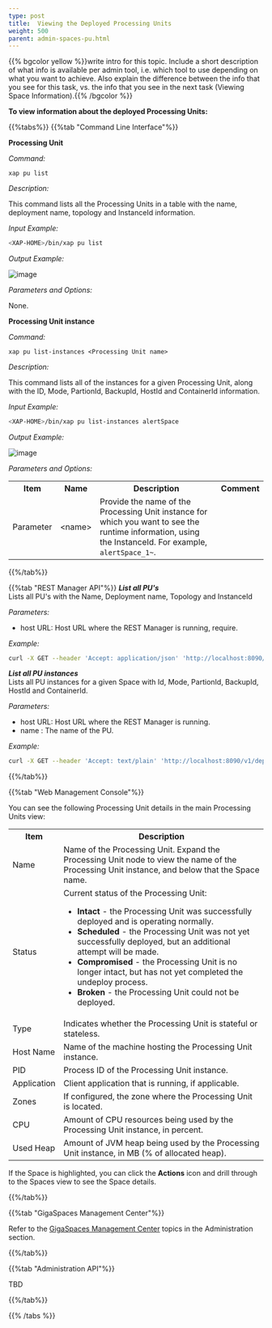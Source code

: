 ```yaml
---
type: post
title:  Viewing the Deployed Processing Units
weight: 500
parent: admin-spaces-pu.html
---
```

 
 
{{% bgcolor yellow %}}write intro for this topic. Include a short description of what info is available per admin tool, i.e. which tool to use depending on what you want to achieve. Also explain the difference between the info that you see for this task, vs. the info that you see in the next task (Viewing Space Information).{{% /bgcolor %}}

**To view information about the deployed Processing Units:**


{{%tabs%}}
{{%tab "Command Line Interface"%}}

**Processing Unit**

*Command:*

`xap pu list`

*Description:*

This command lists all the Processing Units in a table with the name, deployment name, topology and InstanceId information.

*Input Example:*

```bash
<XAP-HOME>/bin/xap pu list
```

*Output Example:*

![image](/attachment_files/admin/cli-xap-pu-list.png)

*Parameters and Options:*

None.

**Processing Unit instance**

*Command:*

`xap pu list-instances <Processing Unit name>`
 
*Description:*

This command lists all of the instances for a given Processing Unit, along with the ID, Mode, PartionId, BackupId, HostId and ContainerId information. 

 
*Input Example:*
 
```bash
<XAP-HOME>/bin/xap pu list-instances alertSpace
```

*Output Example:*

![image](/attachment_files/admin/cli-xap-pu-list-instances.png)


*Parameters and Options:*

<table>
  <tr>
    <th>Item</th>
    <th>Name</th>
    <th>Description</th>
    <th>Comment</th>
  </tr>
   <tr>
    <td>Parameter</td>
    <td>&lt;name&gt;</td>
    <td>Provide the name of the Processing Unit instance for which you want to see the runtime information, using the InstanceId. For example, <code>alertSpace_1~</code>.</td>
    <td></td>
  </tr>
  <tr>
</table>


{{%/tab%}}


{{%tab "REST Manager API"%}}
***List all PU's***<br>
Lists all PU's with the Name, Deployment name, Topology and InstanceId

_Parameters:_<br> 

- host URL: Host URL   where the REST Manager is running, require.

*Example:*

```bash
curl -X GET --header 'Accept: application/json' 'http://localhost:8090/v1/deployments'
```
***List all PU instances***<br>
Lists all PU instances for a given Space with Id, Mode, PartionId, BackupId, HostId and ContainerId.

_Parameters:_<br> 

- host URL: Host URL   where the REST Manager is running.<br>
- name : The name of the PU.
 
*Example:*
 
```bash
curl -X GET --header 'Accept: text/plain' 'http://localhost:8090/v1/deployments/myPu'
```
{{%/tab%}}


{{%tab "Web Management Console"%}}
 
You can see the following Processing Unit details in the main Processing Units view:

<table>
  <tr>
    <th>Item</th>
    <th>Description</th>
  </tr>
  <tr>
    <td>Name</td>
    <td>Name of the Processing Unit. Expand the Processing Unit node to view the name of the Processing Unit instance, and below that the Space name.</td>
  </tr>
  <tr>
    <td>Status</td>
    <td>Current status of the Processing Unit:
	<ul>
			<li><b>Intact</b> - the Processing Unit was successfully deployed and is operating normally.</li>
			<li><b>Scheduled</b> - the Processing Unit was not yet successfully deployed, but an additional attempt will be made.</li>
			<li><b>Compromised</b> - the Processing Unit is no longer intact, but has not yet completed the undeploy process.</li>
			<li><b>Broken</b> - the Processing Unit could not be deployed.</li>
		</ul>
	</td>
  </tr>
  <tr>
    <td>Type</td>
    <td>Indicates whether the Processing Unit is stateful or stateless.</td>
  </tr>
  <tr>
    <td>Host Name</td>
    <td>Name of the machine hosting the Processing Unit instance.</td>
  </tr>
  <tr>
    <td>PID</td>
    <td>Process ID of the Processing Unit instance.</td>
  </tr>
  <tr>
    <td>Application</td>
    <td>Client application that is running, if applicable.</td>
  </tr>
  <tr>
    <td>Zones</td>
    <td>If configured, the zone where the Processing Unit is located.</td>
  </tr>
  <tr>
    <td>CPU</td>
    <td>Amount of CPU resources being used by the Processing Unit instance, in percent.</td>
  </tr>
  <tr>
    <td>Used Heap</td>
    <td>Amount of JVM heap being used by the Processing Unit instance, in MB (% of allocated heap).</td>
  </tr>
</table>


If the Space is highlighted, you can click the **Actions** icon and drill through to the Spaces view to see the Space details.

{{%/tab%}}


{{%tab "GigaSpaces Management Center"%}}

Refer to the [GigaSpaces Management Center](./gigaspaces-management-center.html) topics in the Administration section.

{{%/tab%}}


{{%tab "Administration API"%}}

TBD

{{%/tab%}}

{{% /tabs %}}

